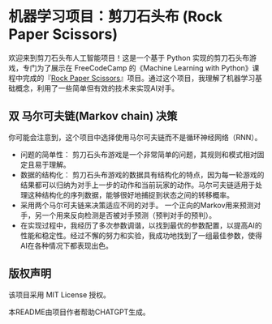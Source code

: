 # 机器学习项目：剪刀石头布 (Rock Paper Scissors)

欢迎来到剪刀石头布人工智能项目！这是一个基于 Python 实现的剪刀石头布游戏，专门为了展示在 FreeCodeCamp 的《Machine Learning with Python》课程中完成的『[Rock Paper Scissors][fcc-ml-rps]』项目。通过这个项目，我理解了机器学习基础概念，利用了一些简单但有效的技术来实现AI对手。

## 双 马尔可夫链(Markov chain) 决策

你可能会注意到，这个项目中选择使用马尔可夫链而不是循环神经网络（RNN）。

* 问题的简单性： 剪刀石头布游戏是一个非常简单的问题，其规则和模式相对固定且易于理解。
* 数据的结构化：  剪刀石头布游戏的数据具有结构化的特点，因为每一轮游戏的结果都可以归纳为对手上一步的动作和当前玩家的动作。马尔可夫链适用于处理这种结构化的序列数据，能够很好地捕捉到状态之间的转移概率。
* 采用两个马尔可夫链来决策适应不同的对手。 一个正向的Markov用来预测对手，另一个用来反向检测是否被对手预测（预判对手的预判）。
* 在实现过程中，我经历了多次参数调谐，以找到最优的参数配置，以提高AI的性能和稳定性。经过不懈的努力和实验，我成功地找到了一组最佳参数，使得AI在各种情况下都表现出色。

## 版权声明

该项目采用 MIT License 授权。 

本README由项目作者帮助CHATGPT生成。


[fcc-ml-rps]: https://www.freecodecamp.org/learn/machine-learning-with-python/machine-learning-with-python-projects/rock-paper-scissors